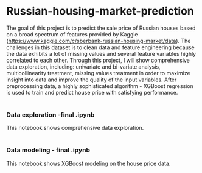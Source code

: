 # Russian-housing-market-prediction
The goal of this project is to predict the sale price of Russian houses based on a broad spectrum of features provided by Kaggle (https://www.kaggle.com/c/sberbank-russian-housing-market/data). The challenges in this dataset is to clean data and feature engineering because the data exhibits a lot of missing values and several feature variables highly correlated to each other. Through this project, I will show comprehensive data exploration, including: univariate and bi-variate analysis, multicollinearity treatment, missing values treatment in order to maximize insight into data and improve the quality of the input variables. After preprocessing data, a highly sophisticated algorithm - XGBoost regression is used to train and predict house price with satisfying performance. <br /> 
<br /> 
### Data exploration -final .ipynb <br /> 
This notebook shows comprehensive data exploration.<br /> 
<br /> 
### Data modeling - final .ipynb <br /> 
This notebook shows XGBoost modeling on the house price data. 
